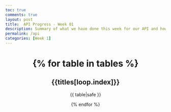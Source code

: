 ```yaml
---
toc: true
comments: true
layout: post
title:  API Progress - Week 01
description: Summary of what we have done this week for our API and how we plan to progress with our API.
permalink: /api
categories: [Week 1]
---
```


<!DOCTYPE html> 

<html lang="en"> 

  <head> 

  <title> Table </title>               

  </head> 

 <body> 

<div align="center"> 

 <table> 

 <h1> 

 <!--Displaying the converted table-->

  {% for table in tables %} 

 <h2>{{titles[loop.index]}}</h2>                             

 {{ table|safe }} 

 {% endfor %}      

 </h1>  

 </table> 

 </div> 

 </body> 

</html>
